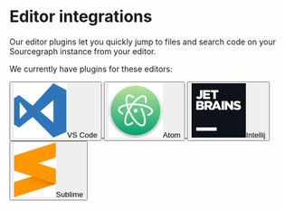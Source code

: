 # Editor integrations

Our editor plugins let you quickly jump to files and search code on your Sourcegraph instance from your editor.

We currently have plugins for these editors:

<div id="integrations-btns" class="btn-group">

<a href="https://marketplace.visualstudio.com/items?itemName=sourcegraph.sourcegraph">
<button class="btn btn-outline-primary align-items-center">
    <img src="./img/vscode.svg"/>VS Code
</button>
</a>

<a href="https://atom.io/packages/sourcegraph">
<button class="btn btn-outline-primary align-items-center">
    <img src="./img/atom.svg"/>Atom
</button>
</a>

<a href="https://plugins.jetbrains.com/plugin/9682-sourcegraph">
<button  class="btn btn-outline-primary align-items-center">
    <img src="./img/jetbrains.svg"/>Intellij
</button>

<a href="https://github.com/sourcegraph/sourcegraph-sublime">
<button  class="btn btn-outline-primary align-items-center">
    <img src="./img/sublime.svg"/>Sublime
</button>
</a>

</div>
